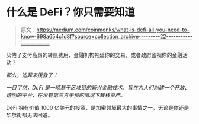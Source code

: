 # 什么是 DeFi？你只需要知道

> 原文：<https://medium.com/coinmonks/what-is-defi-all-you-need-to-know-698a654c1d8f?source=collection_archive---------22----------------------->

厌倦了支付高昂的转账费用、金融机构拖延你的交易，或者政府监视你的金融活动？

*那么，迪菲来援救了！*

*一目了然，DeFi 是一项基于区块链的新兴金融技术，旨在为人们创建一个开放、透明的平台，在没有第三方干预的情况下转移资产。*

DeFi 拥有价值 1000 亿美元的投资，是加密领域最大的事情之一，无论是你还是华尔街都无法回避。